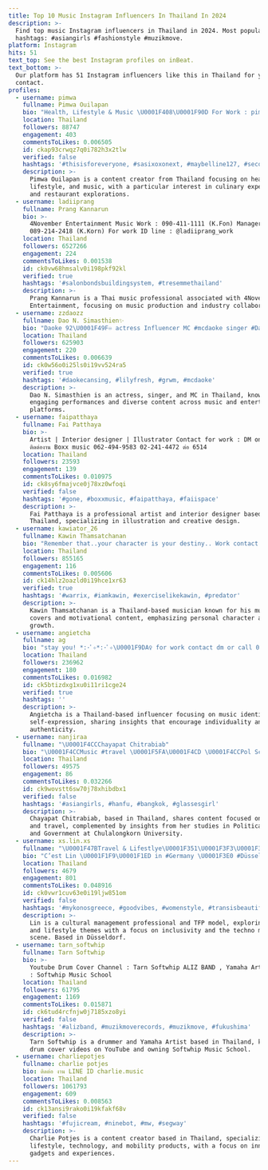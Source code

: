 ```yaml
---
title: Top 10 Music Instagram Influencers In Thailand In 2024
description: >-
  Find top music Instagram influencers in Thailand in 2024. Most popular
  hashtags: #asiangirls #fashionstyle #muzikmove.
platform: Instagram
hits: 51
text_top: See the best Instagram profiles on inBeat.
text_bottom: >-
  Our platform has 51 Instagram influencers like this in Thailand for you to
  contact.
profiles:
  - username: pimwa
    fullname: Pimwa Ouilapan
    bio: "Health, Lifestyle & Music \U0001F408\U0001F90D For Work : pimwa.o@gmail.com K. Korn 0922540208 \U0001F3AC✨ตะลุยร้านเนื้อตัวท็อปโตเกียว 2024 \U0001F969✨"
    location: Thailand
    followers: 88747
    engagement: 403
    commentsToLikes: 0.006505
    id: ckap93crwqz7q0i782h3x2tlw
    verified: false
    hashtags: '#thisisforeveryone, #sasixoxonext, #maybelline127, #secondschallenge'
    description: >-
      Pimwa Ouilapan is a content creator from Thailand focusing on health,
      lifestyle, and music, with a particular interest in culinary experiences
      and restaurant explorations.
  - username: ladiiprang
    fullname: Prang Kannarun
    bio: >-
      4November Entertainment Music Work : 090-411-1111 (K.Fon) Manager :
      089-214-2418 (K.Korn) For work ID line : @ladiiprang_work
    location: Thailand
    followers: 6527266
    engagement: 224
    commentsToLikes: 0.001538
    id: ck0vw68hmsalv0i198pkf92kl
    verified: true
    hashtags: '#salonbondsbuildingsystem, #tresemmethailand'
    description: >-
      Prang Kannarun is a Thai music professional associated with 4November
      Entertainment, focusing on music production and industry collaborations.
  - username: zzdaozz
    fullname: Dao N. Simasthien✨
    bio: "Daoke 92\U0001F49F♾ actress Influencer MC #mcdaoke singer #DaoKeCanSing DJ @efm_station TV host Musical\U0001F3AD Work:0816015203 K.อุ๋ม Line: aumaumsa"
    location: Thailand
    followers: 625903
    engagement: 220
    commentsToLikes: 0.006639
    id: ck0w56o0i25ls0i19vv524ra5
    verified: true
    hashtags: '#daokecansing, #lilyfresh, #grwm, #mcdaoke'
    description: >-
      Dao N. Simasthien is an actress, singer, and MC in Thailand, known for her
      engaging performances and diverse content across music and entertainment
      platforms.
  - username: faipatthaya
    fullname: Fai Patthaya
    bio: >-
      Artist | Interior designer | Illustrator Contact for work : DM only
      ติดต่องาน Boxx music 062-494-9583 02-241-4472 ต่อ 6514
    location: Thailand
    followers: 23593
    engagement: 139
    commentsToLikes: 0.010975
    id: ck8sy6fmajvce0j78xz0wfoqi
    verified: false
    hashtags: '#gone, #boxxmusic, #faipatthaya, #faiispace'
    description: >-
      Fai Patthaya is a professional artist and interior designer based in
      Thailand, specializing in illustration and creative design.
  - username: kawiator_26
    fullname: Kawin Thamsatchanan
    bio: "Remember that..your character is your destiny.. Work contact... 0817331919 \U0001F525⬇️ Kawin 's Music Cover EP.13"
    location: Thailand
    followers: 855165
    engagement: 116
    commentsToLikes: 0.005606
    id: ck14hlz2oazld0i19hce1xr63
    verified: true
    hashtags: '#warrix, #iamkawin, #exerciselikekawin, #predator'
    description: >-
      Kawin Thamsatchanan is a Thailand-based musician known for his music
      covers and motivational content, emphasizing personal character and
      growth.
  - username: angietcha
    fullname: ag
    bio: "stay you! *:･ﾟ✧*:･ﾟ✧\U0001F9DA‍♀️ for work contact dm or call 081-178-8019 music identity"
    location: Thailand
    followers: 236962
    engagement: 180
    commentsToLikes: 0.016982
    id: ck5btizdxg1xu0i11ri1cge24
    verified: true
    hashtags: ''
    description: >-
      Angietcha is a Thailand-based influencer focusing on music identity and
      self-expression, sharing insights that encourage individuality and
      authenticity.
  - username: nanjiraa
    fullname: "\U0001F4CCChayapat Chitrabiab"
    bio: "\U0001F4CCMusic #travel \U0001F5FA\U0001F4CD \U0001F4CCPol Sci Gov, ChulalongkornUniversity \U0001F392For Work : 080-661-4741 (K. แป๋ม) line:itsml2021 \U0001F412Youtube channel :"
    location: Thailand
    followers: 49575
    engagement: 86
    commentsToLikes: 0.032266
    id: ck9wovstt6sw70j78xhibdbx1
    verified: false
    hashtags: '#asiangirls, #hanfu, #bangkok, #glassesgirl'
    description: >-
      Chayapat Chitrabiab, based in Thailand, shares content focused on music
      and travel, complemented by insights from her studies in Political Science
      and Government at Chulalongkorn University.
  - username: xs.lin.xs
    fullname: "\U0001F47BTravel & Lifestlye\U0001F351\U0001F3F3️‍\U0001F308"
    bio: "C’est Lin \U0001F1F9\U0001F1ED in #Germany \U0001F3E0 #Düsseldorf Cultural Management, Frequent Traveller, TFP Model, Techno Music ✈️Anyway & Anytime Polite&Intelligent guys"
    location: Thailand
    followers: 4679
    engagement: 801
    commentsToLikes: 0.048916
    id: ck0vwr1cuv63e0i19ljw851om
    verified: false
    hashtags: '#mykonosgreece, #goodvibes, #womenstyle, #transisbeautiful'
    description: >-
      Lin is a cultural management professional and TFP model, exploring travel
      and lifestyle themes with a focus on inclusivity and the techno music
      scene. Based in Düsseldorf.
  - username: tarn_softwhip
    fullname: Tarn Softwhip
    bio: >-
      Youtube Drum Cover Channel : Tarn Softwhip ALIZ BAND , Yamaha Artist Owner
      : Softwhip Music School
    location: Thailand
    followers: 61795
    engagement: 1169
    commentsToLikes: 0.015871
    id: ck6tud4rcfnjw0j7185xzo8yi
    verified: false
    hashtags: '#alizband, #muzikmoverecords, #muzikmove, #fukushima'
    description: >-
      Tarn Softwhip is a drummer and Yamaha Artist based in Thailand, known for
      drum cover videos on YouTube and owning Softwhip Music School.
  - username: charliepotjes
    fullname: charlie potjes
    bio: ติดต่อ งาน LINE ID charlie.music
    location: Thailand
    followers: 1061793
    engagement: 609
    commentsToLikes: 0.008563
    id: ck13ansi9rako0i19kfakf68v
    verified: false
    hashtags: '#fujicream, #ninebot, #mw, #segway'
    description: >-
      Charlie Potjes is a content creator based in Thailand, specializing in
      lifestyle, technology, and mobility products, with a focus on innovative
      gadgets and experiences.
---
```



